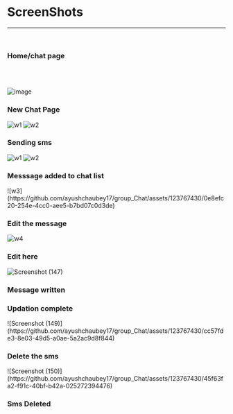 <h1>ScreenShots </h1><hr><br>
<h3>Home/chat page</h3><br> <br>

![image](https://github.com/ayushchaubey17/group_Chat/assets/123767430/b2cbb0d7-01b4-416c-89f0-7af811f2b7f3)



<h3>New Chat Page</h3>

![w1](https://github.com/ayushchaubey17/group_Chat/assets/123767430/f930b7f6-3f3e-436a-831e-4b2a4ef087f8)
![w2](https://github.com/ayushchaubey17/group_Chat/assets/123767430/0374bffe-0535-48a7-80b3-c7142af97ec2)


<h3>Sending sms</h3>

![w1](https://github.com/ayushchaubey17/group_Chat/assets/123767430/20e8722f-1bad-463b-ac67-aeb41637c5e4)
![w2](https://github.com/ayushchaubey17/group_Chat/assets/123767430/a56a3ec9-0074-433c-a20c-395404aa6f90)


<h3>Messsage added to chat list</h3>
![w3](https://github.com/ayushchaubey17/group_Chat/assets/123767430/0e8efc20-254e-4cc0-aee5-b7bd07c0d3de)


<h3>Edit the message</h3>

![w4](https://github.com/ayushchaubey17/group_Chat/assets/123767430/81348369-2869-4957-9f4f-ab4ec7f4abdf)


<h3>Edit here</h3>


![Screenshot (147)](https://github.com/ayushchaubey17/group_Chat/assets/123767430/8c5970e2-2a54-46f3-a355-541173640d87)



<h3>Message written</h3>


<h3>Updation complete</h3>
![Screenshot (149)](https://github.com/ayushchaubey17/group_Chat/assets/123767430/cc57fde3-8e03-49d5-a0ae-5a2ac9d8f844)

<h3>Delete the sms</h3>
![Screenshot (150)](https://github.com/ayushchaubey17/group_Chat/assets/123767430/45f63fa2-f91c-40bf-b42a-025272394476)

<h3>Sms Deleted</h3>


